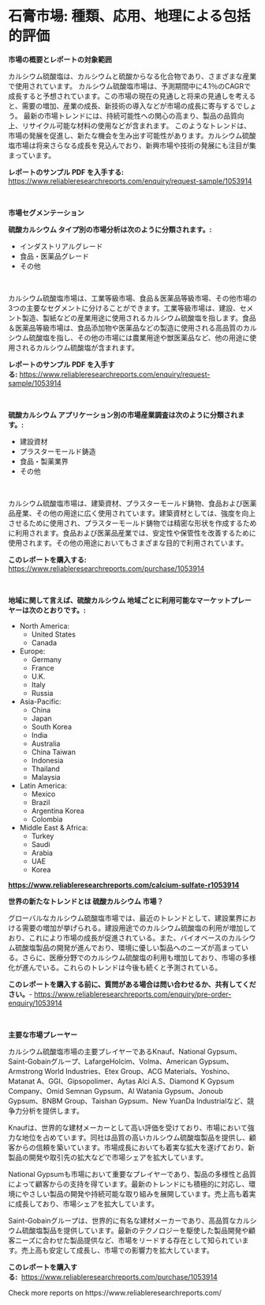 <p><h1>石膏市場: 種類、応用、地理による包括的評価</h1></p><p><strong>市場の概要とレポートの対象範囲</strong></p>
<p><p>カルシウム硫酸塩は、カルシウムと硫酸からなる化合物であり、さまざまな産業で使用されています。 カルシウム硫酸塩市場は、予測期間中に4.1％のCAGRで成長すると予想されています。この市場の現在の見通しと将来の見通しを考えると、需要の増加、産業の成長、新技術の導入などが市場の成長に寄与するでしょう。 最新の市場トレンドには、持続可能性への関心の高まり、製品の品質向上、リサイクル可能な材料の使用などが含まれます。 このようなトレンドは、市場の発展を促進し、新たな機会を生み出す可能性があります。カルシウム硫酸塩市場は将来さらなる成長を見込んでおり、新興市場や技術の発展にも注目が集まっています。</p></p>
<p><strong>レポートのサンプル PDF を入手する:</strong> <a href="https://www.reliableresearchreports.com/enquiry/request-sample/1053914">https://www.reliableresearchreports.com/enquiry/request-sample/1053914</a></p>
<p>&nbsp;</p>
<p><strong>市場セグメンテーション</strong></p>
<p><strong>硫酸カルシウム タイプ別の市場分析は次のように分類されます。:</strong></p>
<p><ul><li>インダストリアルグレード</li><li>食品・医薬品グレード</li><li>その他</li></ul></p>
<p>&nbsp;</p>
<p><p>カルシウム硫酸塩市場は、工業等級市場、食品＆医薬品等級市場、その他市場の3つの主要なセグメントに分けることができます。工業等級市場は、建設、セメント製造、製紙などの産業用途に使用されるカルシウム硫酸塩を指します。食品＆医薬品等級市場は、食品添加物や医薬品などの製造に使用される高品質のカルシウム硫酸塩を指し、その他の市場には農業用途や獣医薬品など、他の用途に使用されるカルシウム硫酸塩が含まれます。</p></p>
<p><strong>レポートのサンプル PDF を入手する:</strong>&nbsp;<a href="https://www.reliableresearchreports.com/enquiry/request-sample/1053914">https://www.reliableresearchreports.com/enquiry/request-sample/1053914</a></p>
<p>&nbsp;</p>
<p><strong> 硫酸カルシウム アプリケーション別の市場産業調査は次のように分類されます。:</strong></p>
<p><ul><li>建設資材</li><li>プラスターモールド鋳造</li><li>食品・製薬業界</li><li>その他</li></ul></p>
<p>&nbsp;</p>
<p><p>カルシウム硫酸塩市場は、建築資材、プラスターモールド鋳物、食品および医薬品産業、その他の用途に広く使用されています。建築資材としては、強度を向上させるために使用され、プラスターモールド鋳物では精密な形状を作成するために利用されます。食品および医薬品産業では、安定性や保管性を改善するために使用されます。その他の用途においてもさまざまな目的で利用されています。</p></p>
<p><strong>このレポートを購入する:</strong>&nbsp; <a href="https://www.reliableresearchreports.com/purchase/1053914">https://www.reliableresearchreports.com/purchase/1053914</a></p>
<p>&nbsp;</p>
<p><strong>地域に関して言えば、硫酸カルシウム 地域ごとに利用可能なマーケットプレーヤーは次のとおりです。:</strong></p>
<p><ul>
    <li>
        North America:
        <ul>
            <li>United States</li>
            <li>Canada</li>
        </ul>
    </li>
    <li>
        Europe:
        <ul>
            <li>Germany</li>
            <li>France</li>
            <li>U.K.</li>
            <li>Italy</li>
            <li>Russia</li>
        </ul>
    </li>
    <li>
        Asia-Pacific:
        <ul>
            <li>China</li>
            <li>Japan</li>
            <li>South Korea</li>
            <li>India</li>
            <li>Australia</li>
            <li>China Taiwan</li>
            <li>Indonesia</li>
            <li>Thailand</li>
            <li>Malaysia</li>
        </ul>
    </li>
    <li>
        Latin America:
        <ul>
            <li>Mexico</li>
            <li>Brazil</li>
            <li>Argentina Korea</li>
            <li>Colombia</li>
        </ul>
    </li>
    <li>
        Middle East & Africa:
        <ul>
            <li>Turkey</li>
            <li>Saudi</li>
            <li>Arabia</li>
            <li>UAE</li>
            <li>Korea</li>
        </ul>
    </li>
    </ul></p>
<p><strong><a href="https://www.reliableresearchreports.com/calcium-sulfate-r1053914">https://www.reliableresearchreports.com/calcium-sulfate-r1053914</a></strong>&nbsp;</p>
<p><strong>世界の新たなトレンドとは 硫酸カルシウム 市場？</strong></p>
<p><p>グローバルなカルシウム硫酸塩市場では、最近のトレンドとして、建設業界における需要の増加が挙げられる。建設用途でのカルシウム硫酸塩の利用が増加しており、これにより市場の成長が促進されている。また、バイオベースのカルシウム硫酸塩製品の開発が進んでおり、環境に優しい製品へのニーズが高まっている。さらに、医療分野でのカルシウム硫酸塩の利用も増加しており、市場の多様化が進んでいる。これらのトレンドは今後も続くと予測されている。</p></p>
<p><strong>このレポートを購入する前に、質問がある場合は問い合わせるか、共有してください。</strong>- <a href="https://www.reliableresearchreports.com/enquiry/pre-order-enquiry/1053914">https://www.reliableresearchreports.com/enquiry/pre-order-enquiry/1053914</a></p>
<p>&nbsp;</p>
<p><strong>主要な市場プレーヤー</strong></p>
<p><p>カルシウム硫酸塩市場の主要プレイヤーであるKnauf、National Gypsum、Saint-Gobainグループ、LafargeHolcim、Volma、American Gypsum、Armstrong World Industries、Etex Group、ACG Materials、Yoshino、Matanat A、GGI、Gipsopolimer、Aytas Alci A.S、Diamond K Gypsum Company、Omid Semnan Gypsum、Al Watania Gypsum、Jonoub Gypsum、BNBM Group、Taishan Gypsum、New YuanDa Industrialなど、競争力分析を提供します。</p><p>Knaufは、世界的な建材メーカーとして高い評価を受けており、市場において強力な地位を占めています。同社は品質の高いカルシウム硫酸塩製品を提供し、顧客からの信頼を築いています。市場成長においても着実な拡大を遂げており、新製品の開発や取引先の拡大などで市場シェアを拡大しています。</p><p>National Gypsumも市場において重要なプレイヤーであり、製品の多様性と品質によって顧客からの支持を得ています。最新のトレンドにも積極的に対応し、環境にやさしい製品の開発や持続可能な取り組みを展開しています。売上高も着実に成長しており、市場シェアを拡大しています。</p><p>Saint-Gobainグループは、世界的に有名な建材メーカーであり、高品質なカルシウム硫酸塩製品を提供しています。最新のテクノロジーを駆使した製品開発や顧客ニーズに合わせた製品提供など、市場をリードする存在として知られています。売上高も安定して成長し、市場での影響力を拡大しています。</p></p>
<p><strong>このレポートを購入する:</strong>&nbsp;&nbsp;<a href="https://www.reliableresearchreports.com/purchase/1053914">https://www.reliableresearchreports.com/purchase/1053914</a></p>
<p>Check more reports on https://www.reliableresearchreports.com/</p>